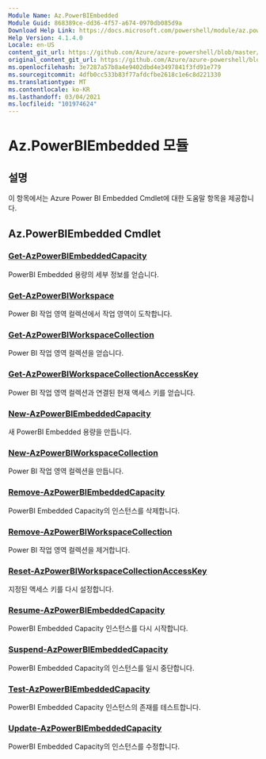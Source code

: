 ```yaml
---
Module Name: Az.PowerBIEmbedded
Module Guid: 868389ce-dd36-4f57-a674-0970db085d9a
Download Help Link: https://docs.microsoft.com/powershell/module/az.powerbiembedded
Help Version: 4.1.4.0
Locale: en-US
content_git_url: https://github.com/Azure/azure-powershell/blob/master/src/PowerBIEmbedded/PowerBIEmbedded/help/Az.PowerBIEmbedded.md
original_content_git_url: https://github.com/Azure/azure-powershell/blob/master/src/PowerBIEmbedded/PowerBIEmbedded/help/Az.PowerBIEmbedded.md
ms.openlocfilehash: 3e7287a57b8a4e9402dbd4e3497841f3fd91e779
ms.sourcegitcommit: 4dfb0cc533b83f77afdcfbe2618c1e6c8d221330
ms.translationtype: MT
ms.contentlocale: ko-KR
ms.lasthandoff: 03/04/2021
ms.locfileid: "101974624"
---
```

# Az.PowerBIEmbedded 모듈
## 설명
이 항목에서는 Azure Power BI Embedded Cmdlet에 대한 도움말 항목을 제공합니다.

## Az.PowerBIEmbedded Cmdlet
### [Get-AzPowerBIEmbeddedCapacity](Get-AzPowerBIEmbeddedCapacity.md)
PowerBI Embedded 용량의 세부 정보를 얻습니다.

### [Get-AzPowerBIWorkspace](Get-AzPowerBIWorkspace.md)
Power BI 작업 영역 컬렉션에서 작업 영역이 도착합니다.

### [Get-AzPowerBIWorkspaceCollection](Get-AzPowerBIWorkspaceCollection.md)
Power BI 작업 영역 컬렉션을 얻습니다.

### [Get-AzPowerBIWorkspaceCollectionAccessKey](Get-AzPowerBIWorkspaceCollectionAccessKey.md)
Power BI 작업 영역 컬렉션과 연결된 현재 액세스 키를 얻습니다.

### [New-AzPowerBIEmbeddedCapacity](New-AzPowerBIEmbeddedCapacity.md)
새 PowerBI Embedded 용량을 만듭니다.

### [New-AzPowerBIWorkspaceCollection](New-AzPowerBIWorkspaceCollection.md)
Power BI 작업 영역 컬렉션을 만듭니다.

### [Remove-AzPowerBIEmbeddedCapacity](Remove-AzPowerBIEmbeddedCapacity.md)
PowerBI Embedded Capacity의 인스턴스를 삭제합니다.

### [Remove-AzPowerBIWorkspaceCollection](Remove-AzPowerBIWorkspaceCollection.md)
Power BI 작업 영역 컬렉션을 제거합니다.

### [Reset-AzPowerBIWorkspaceCollectionAccessKey](Reset-AzPowerBIWorkspaceCollectionAccessKey.md)
지정된 액세스 키를 다시 설정합니다.

### [Resume-AzPowerBIEmbeddedCapacity](Resume-AzPowerBIEmbeddedCapacity.md)
PowerBI Embedded Capacity 인스턴스를 다시 시작합니다.

### [Suspend-AzPowerBIEmbeddedCapacity](Suspend-AzPowerBIEmbeddedCapacity.md)
PowerBI Embedded Capacity의 인스턴스를 일시 중단합니다.

### [Test-AzPowerBIEmbeddedCapacity](Test-AzPowerBIEmbeddedCapacity.md)
PowerBI Embedded Capacity 인스턴스의 존재를 테스트합니다.

### [Update-AzPowerBIEmbeddedCapacity](Update-AzPowerBIEmbeddedCapacity.md)
PowerBI Embedded Capacity의 인스턴스를 수정합니다.

